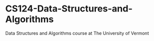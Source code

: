 # CS124-Data-Structures-and-Algorithms
Data Structures and Algorithms course at The University of Vermont
